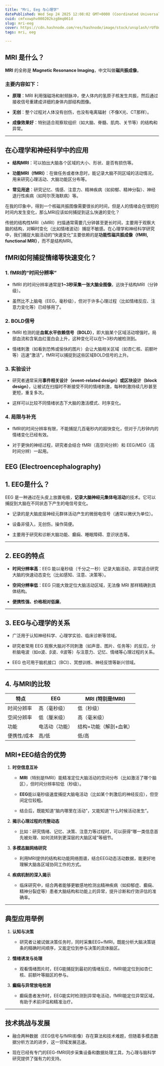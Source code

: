```yaml
---
title: "Mri, Eeg 与心理学"
datePublished: Wed Sep 24 2025 12:08:02 GMT+0000 (Coordinated Universal Time)
cuid: cmfxxwphv000202kzg8mq061d
slug: mri-eeg
cover: https://cdn.hashnode.com/res/hashnode/image/stock/unsplash/rUfUd-7WW78/upload/ef7e710ded461f557c2d4fbb0f6efabf.jpeg
tags: mri, eeg

---
```


## **MRI 是什么？**

**MRI** 的全称是 **Magnetic Resonance Imaging**，中文叫做**磁共振成像**。

### **主要内容如下：**

* **原理**：MRI 利用强磁场和射频脉冲，使人体内的氢原子核发生共振，然后通过接收信号重建成详细的身体内部结构图像。
    
* **无创**：整个过程对人体没有创伤，也没有电离辐射（不像X光、CT那样）。
    
* **成像效果好**：特别适合观察软组织（如大脑、脊髓、肌肉、关节等）的结构和异常。
    

---

## **在心理学和神经科学中的应用**

* **结构MRI**：可以拍出大脑各个区域的大小、形状、是否有损伤等。
    
* **功能MRI（fMRI）**：在做任务或者休息时，能记录大脑不同区域的活动情况，用来研究心理活动、大脑功能区分布等。
    
* **常见用途**：研究记忆、情感、注意力、精神疾病（如抑郁、精神分裂）、神经退行性疾病（如阿尔茨海默病）等。
    

在我的印象中，得到一个核磁共振图像需要很长的时间，但是人的情绪会在很短的时间内发生变化，那么MRI应该如何捕捉到这么快速的变化？

传统的结构性MRI（sMRI）扫描通常需要几分钟甚至更长时间，主要用于观察大脑的结构，对瞬时变化（比如情绪波动）捕捉不敏感。在心理学和神经科学研究中，我们捕捉大脑活动的“快速变化”主要依赖的是**功能性磁共振成像（fMRI, functional MRI）**，而不是结构MRI。

## **fMRI如何捕捉情绪等快速变化？**

### **1\. fMRI的“时间分辨率”**

* fMRI 的时间分辨率通常是**1~3秒采集一张大脑全图像**，远快于结构MRI（分钟级）。
    
* 虽然比不上脑电（EEG，毫秒级），但对于许多心理过程（比如情绪反应、注意力变化等）已经够用了。
    

### **2\. BOLD信号**

* fMRI 检测的是**血氧水平依赖信号（BOLD）**，即大脑某个区域活动增强时，局部血流和含氧血红蛋白会上升，这种变化可以在1~3秒内被检测到。
    
* 情绪刺激（如看到恐怖或愉快的图片）会让大脑相关区域（如杏仁核、前额叶等）迅速“激活”，fMRI可以捕捉到这些区域BOLD信号的上升。
    

### **3\. 实验设计**

* 研究者通常采用**事件相关设计（event-related design）或区块设计（block design）**，让被试在扫描时不断接受不同的情绪刺激，每种刺激持续几秒甚至更短，重复多次。
    
* 这样可以比较不同情绪状态下大脑的激活模式、时序变化。
    

### **4\. 局限与补充**

* fMRI的时间分辨率有限，不能捕捉几百毫秒内的超快变化，但对于几秒钟内的情绪变化已经有效。
    
* 对于更快的神经过程，研究者会结合 fMRI（高空间分辨）和 EEG/MEG（高时间分辨）一起用。
    

## EEG (**Electroencephalography**)

## **1\. EEG是什么？**

EEG 是一种通过在头皮上放置电极，**记录大脑神经元集体电活动**的技术。它可以捕捉到大脑在不同状态下产生的电信号变化。

* 记录的是大脑皮层神经元群体活动产生的微弱电信号（通常以微伏为单位）。
    
* 设备非侵入，无创伤，操作简便。
    
* 主要用于研究和诊断大脑功能、癫痫、睡眠障碍、意识状态等。
    

---

## **2\. EEG的特点**

* **时间分辨率高**：EEG 能以毫秒级（千分之一秒）记录大脑活动，非常适合研究大脑的快速动态变化（比如感知、注意、决策等）。
    
* **空间分辨率低**：EEG 只能大致定位大脑活动区域，无法像 MRI 那样精确到具体结构。
    
* **便携性强、价格相对低廉**。
    

---

## **3\. EEG与心理学的关系**

* 广泛用于认知神经科学、心理学实验、临床诊断等领域。
    
* 研究者常用 EEG 观察大脑对不同刺激（如声音、图片、任务等）的反应，分析脑电波（如α波、β波、θ波等）与注意力、记忆、情绪等心理过程的关系。
    
* EEG 也可用于脑机接口（BCI）、冥想训练、神经反馈等新兴领域。
    

---

## **4\. 与MRI的比较**

| **特点** | **EEG** | **MRI (特别是fMRI)** |
| --- | --- | --- |
| 时间分辨率 | 高（毫秒级） | 低（秒级） |
| 空间分辨率 | 低（厘米级） | 高（毫米级） |
| 功能 | 电活动（功能） | 结构+功能（解剖+血氧） |
| 便携性/成本 | 高/低 | 低/高 |

## **MRI+EEG结合的优势**

1. **时空信息互补**
    
    * **MRI**（特别是fMRI）能精准定位大脑活动的空间分布（比如激活了哪个脑区），但时间分辨率较低（秒级）。
        
    * **EEG**能以毫秒级速度捕捉大脑电活动（比如某个刺激后的神经反应），但空间定位较粗。
        
    * 结合后，既能知道“脑内哪里在活动”，又能知道“什么时候活动发生”。
        
2. **揭示心理过程的完整动态**
    
    * 比如：研究情绪、记忆、决策、注意力等过程时，可以获得“哪一类信息首先被处理、如何流转到更深层的大脑区域”等细节。
        
3. **多模态脑网络研究**
    
    * 利用MRI提供的结构和功能网络图谱，结合EEG动态活动数据，能更好地理解大脑各区域协同工作的方式。
        
4. **疾病机制的深入揭示**
    
    * 临床研究中，结合两者能够更敏感地检测出精神疾病（如抑郁症、癫痫、精神分裂症等）患者大脑结构和功能上的异常，提升诊断和疗效评估的准确率。
        

---

## **典型应用举例**

1. **认知与决策**
    
    * 研究者让被试做决策任务时，同时采集EEG+fMRI，既能分析大脑决策链条的精确时间顺序，又能定位到参与决策的具体脑区。
        
2. **情绪诱发与处理**
    
    * 观看情绪图片时，EEG能捕捉到最初的情绪反应，fMRI能定位到如杏仁核、前额叶等脑区的参与。
        
3. **癫痫与异常放电检测**
    
    * 癫痫患者发作时，EEG能实时检测到异常电活动，fMRI能定位异常区域，有助于术前评估和精准治疗。
        

---

## **技术挑战与发展**

* 融合两种数据（EEG信号与fMRI影像）存在算法和技术难题，但随着多模态数据分析方法的进步，这一领域发展迅速。
    
* 现在已经有专门的EEG-fMRI同步采集设备和数据处理工具，为心理与脑科学研究提供了强有力的支持。